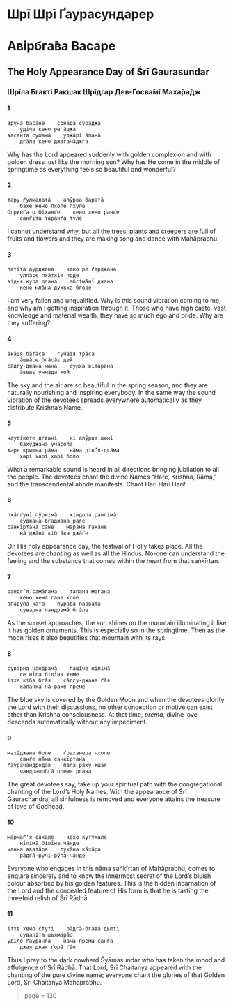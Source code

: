 # Шрī Шрī Ґаурасундарер
# Авірбга̄ва Васаре

## The Holy Appearance Day of Śrī Gaurasundar

### Шрīла Бгакті Ракшак Шрīдгар Дев-Ґосва̄мī Маха̄ра̄дж

#### 1

    аруна басане    сонара сӯраджа
        удіче кено ре а̄джа
    васанта сушама̄    уджа̄рі а̄пана̄
        дга̄ле кено джаґама̄джга

Why has the Lord appeared suddenly with golden complexion and with golden dress just like the morning sun? Why has He come in the middle of springtime as everything feels so beautiful and wonderful?

#### 2

    тару ґулмалата̄    апӯрва барата̄
        бахе кено пхоле пхуле
    бгринґа о біханґе    кено хено ранґе
        санґīта таранґа туле

I cannot understand why, but all the trees, plants and creepers are full of fruits and flowers and they are making song and dance with Mahāprabhu.

#### 3

    патіта дурджана    кено ре ґарджана
        улла̄се пха̄тхія поде
    відья кула дгана    абгіма̄нī джана
        кено мла̄на духкха бгоре

I am very fallen and unqualified. Why is this sound vibration coming to me, and why am I getting inspiration through it. Those who have high caste, vast knowledge and material wealth, they have so much ego and pride. Why are they suffering?

#### 4

    а̄ка̄шя ба̄та̄са    гуча̄ія тра̄са
        а̄шва̄се бга̄са̄є дей
    са̄дгу-джана мана    сукха вітарана
        а̄вешє унма̄да хой

The sky and the air are so beautiful in the spring season, and they are naturally nourishing and inspiring everybody. In the same way the sound vibration of the devotees spreads everywhere automatically as they distribute Krishna’s Name.

#### 5

    чаудікете дгвані    кі апӯрва шюні
        бахуджана учарола
    харе кришна ра̄ма    на̄ма дівʼя-дга̄ма
        харі харі харі боло

What a remarkable sound is heard in all directions bringing jubilation to all the people. The devotees chant the divine Names “Hare, Krishna, Rāma,” and the transcendental abode manifests. Chant Hari Hari Hari!

#### 6

    пха̄лґунī пӯрніма̄    хіндола ранґіма̄
        суджана-бгаджана ра̄ґе
    санкīртана сане    марама ґахане
        на̄ джа̄ні кібга̄ва джа̄ґе

On His holy appearance day, the festival of Holly takes place. All the devotees are chanting as well as all the Hindus. No-one can understand the feeling and the substance that comes within the heart from that saṅkīrtan.

#### 7

    сандгʼя сама̄ґама    тапана маґана
        кено хема гана коле
    апарӯпа ката    пӯраба парвата
        суварна чандрама̄ бга̄ле

As the sunset approaches, the sun shines on the mountain illuminating it like it has golden ornaments. This is especially so in the springtime. Then as the moon rises it also beautifies that mountain with its rays.

#### 8

    суварна чандрама̄    пашіче нīліма̄
        се нīла білīна хеме
    ітхе кіба бга̄я    са̄дгу-джана ґа̄я
        каланка на̄ рахе преме

The blue sky is covered by the Golden Moon and when the devotees glorify the Lord with their discussions, no other conception or motive can exist other than Krishna consciousness. At that time, *prema*, divine love descends automatically without any impediment.

#### 9

    маха̄джане боле    ґраханера чхоле
        санґе на̄ма санкīртана
    ґаурачандродая    па̄па ра̄ху кшая
        чандрашобга̄ према дгана

The great devotees say, take up your spiritual path with the congregational chanting of the Lord’s Holy Names. With the appearance of Śrī Gaurachandra, all sinfulness is removed and everyone attains the treasure of love of Godhead.

#### 10

    мармаґʼя сакале    кехо кутӯхале
        нīліма̄ білīна ча̄нде
    чанна авата̄ра    лука̄на ка̄ха̄ра
        ра̄дга̄-ручі-рӯпа-ча̄нде

Everyone who engages in this nāma saṅkīrtan of Mahāprabhu, comes to enquire sincerely and to know the innermost secret of the Lord’s bluish colour absorbed by his golden features. This is the hidden incarnation of the Lord and the concealed feature of His form is that he is tasting the threefold relish of Śrī Rādhā.

#### 11

    ітхе хено стуті    ра̄дга̄-бга̄ва дьюті
        суваліта шьямара̄о
    уділо ґаура̄нґа    на̄ма-према санґа
        джая джая ґора̄ ґа̄о

Thus I pray to the dark cowherd Śyāmasundar who has taken the mood and effulgence of Śrī Rādhā. That Lord, Śrī Chaitanya appeared with the chanting of the pure divine name; everyone chant the glories of that Golden Lord, Śrī Chaitanya Mahāprabhu.


> page = 130